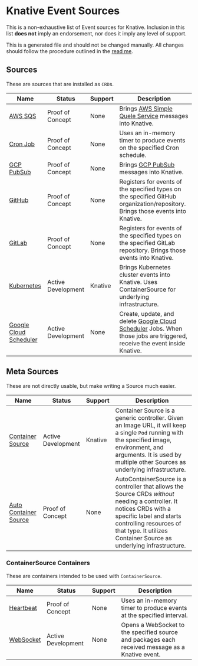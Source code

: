 # Knative Event Sources

This is a non-exhaustive list of Event sources for Knative. Inclusion in this list **does not**
imply an endorsement, nor does it imply any level of support.

This is a generated file and should not be changed manually. All changes should follow the procedure
outlined in the [read me](README.md#updating-sourcesmd).

## Sources

These are sources that are installed as `CRD`s.

Name | Status | Support | Description
--- | --- | --- | ---
[AWS SQS](https://github.com/knative/eventing-sources/blob/master/pkg/apis/sources/v1alpha1/aws_sqs_types.go) | Proof of Concept | None | Brings [AWS Simple Quele Service](https://aws.amazon.com/sqs/) messages into Knative.
[Cron Job](https://github.com/knative/eventing-sources/blob/master/pkg/apis/sources/v1alpha1/cron_job_types.go) | Proof of Concept | None | Uses an in-memory timer to produce events on the specified Cron schedule.
[GCP PubSub](https://github.com/knative/eventing-sources/blob/master/pkg/apis/sources/v1alpha1/gcp_pubsub_types.go) | Proof of Concept | None | Brings [GCP PubSub](https://cloud.google.com/pubsub/) messages into Knative.
[GitHub](https://github.com/knative/eventing-sources/blob/master/pkg/apis/sources/v1alpha1/githubsource_types.go) | Proof of Concept | None | Registers for events of the specified types on the specified GitHub organization/repository. Brings those events into Knative.
[GitLab](https://gitlab.com/triggermesh/gitlabsource) | Proof of Concept | None | Registers for events of the specified types on the specified GitLab repository. Brings those events into Knative.
[Kubernetes](https://github.com/knative/eventing-sources/blob/master/pkg/apis/sources/v1alpha1/kuberneteseventsource_types.go) | Active Development | Knative | Brings Kubernetes cluster events into Knative. Uses ContainerSource for underlying infrastructure.
[Google Cloud Scheduler](https://github.com/vaikas-google/csr) | Active Development | None | Create, update, and delete [Google Cloud Scheduler](https://cloud.google.com/scheduler/) Jobs. When those jobs are triggered, receive the event inside Knative.



## Meta Sources

These are not directly usable, but make writing a Source much easier.

Name | Status | Support | Description
--- | --- | --- | ---
[Container Source](https://github.com/knative/eventing-sources/blob/master/pkg/apis/sources/v1alpha1/containersource_types.go) | Active Development | Knative | Container Source is a generic controller. Given an Image URL, it will keep a single `Pod` running with the specified image, environment, and arguments. It is used by multiple other Sources as underlying infrastructure.
[Auto Container Source](https://github.com/Harwayne/auto-container-source) | Proof of Concept | None | AutoContainerSource is a controller that allows the Source CRDs _without_ needing a controller. It notices CRDs with a specific label and starts controlling resources of that type. It utilizes Container Source as underlying infrastructure.



### ContainerSource Containers

These are containers intended to be used with `ContainerSource`.

Name | Status | Support | Description
--- | --- | --- | ---
[Heartbeat](https://github.com/knative/eventing-sources/tree/master/cmd/heartbeats) | Proof of Concept | None | Uses an in-memory timer to produce events at the specified interval.
[WebSocket](https://github.com/knative/eventing-sources/tree/master/cmd/websocketsource) | Active Development | None | Opens a WebSocket to the specified source and packages each received message as a Knative event.

